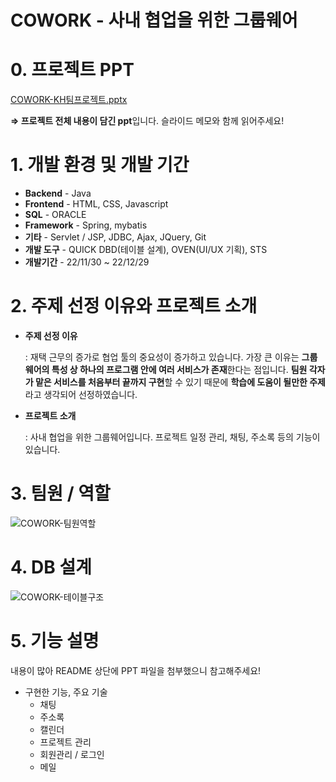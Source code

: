 # COWORK - 사내 협업을 위한 그룹웨어

# 0. 프로젝트 PPT

[COWORK-KH팀프로젝트.pptx](https://github.com/Zisooya/COWORK/files/11003827/COWORK-KH.pptx)

**⇒ 프로젝트 전체 내용이 담긴 ppt**입니다. 슬라이드 메모와 함께 읽어주세요!

# 1. 개발 환경 및 개발 기간
- **Backend** - Java
- **Frontend** - HTML, CSS, Javascript
- **SQL** - ORACLE
- **Framework** - Spring, mybatis
- **기타** - Servlet / JSP, JDBC, Ajax, JQuery, Git
- **개발 도구** - QUICK DBD(테이블 설계), OVEN(UI/UX 기획), STS
- **개발기간** - 22/11/30 ~ 22/12/29

# 2. 주제 선정 이유와 프로젝트 소개

- **주제 선정 이유**
    
    : 재택 근무의 증가로 협업 툴의 중요성이 증가하고 있습니다. 가장 큰 이유는 **그룹웨어의 특성 상 하나의 프로그램 안에 여러 서비스가 존재**한다는 점입니다. **팀원 각자가 맡은 서비스를 처음부터 끝까지 구현**할 수 있기 때문에 **학습에 도움이 될만한 주제**라고 생각되어 선정하였습니다.
    
- **프로젝트 소개**
    
    : 사내 협업을 위한 그룹웨어입니다. 프로젝트 일정 관리, 채팅, 주소록 등의 기능이 있습니다.
    

# 3. 팀원 / 역할


![COWORK-팀원역할](https://user-images.githubusercontent.com/113344769/225968589-8d42c725-f000-4396-b3ec-f820a79d3bf4.png)

# 4. DB 설계

![COWORK-테이블구조](https://user-images.githubusercontent.com/113344769/225968599-ea8eed8f-bb46-44a1-b516-389ad6d8ba11.png)

# 5. 기능 설명

내용이 많아 README 상단에 PPT 파일을 첨부했으니 참고해주세요!

- 구현한 기능, 주요 기술
    - 채팅
    - 주소록
    - 캘린더
    - 프로젝트 관리
    - 회원관리 / 로그인
    - 메일
